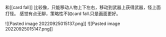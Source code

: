 和[[card fall]] 比较像，只能移动人物上下左右，移动到武器上获得武器，怪上面打怪。
感觉有点无聊，策略性不如card fall.只是画面更好。


![[Pasted image 20220925015137.png]]
![[Pasted image 20220925015147.png]]